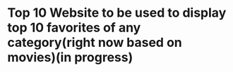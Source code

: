 # Top 10 Website to be used to display top 10 favorites of any category(right now based on movies)(in progress)
